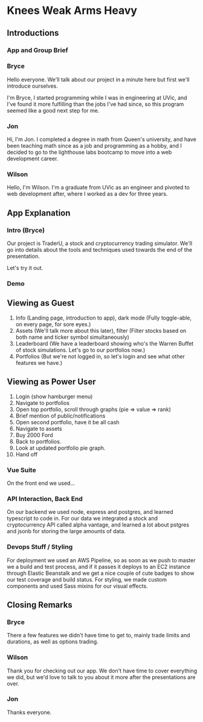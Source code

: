 # Knees Weak Arms Heavy

## Introductions

### App and Group Brief

### Bryce

Hello everyone. We'll talk about our project in a minute here but first we'll introduce ourselves.

I'm Bryce, I started programming while I was in engineering at UVic, and I've found it more fulfilling than the jobs I've had since, so this program seemed like a good next step for me.

### Jon

Hi, I'm Jon. I completed a degree in math from Queen's university, and have been teaching math since as a job and programming as a hobby, and I decided to go to the lighthouse labs bootcamp to move into a web development career.

### Wilson

Hello, I'm Wilson. I'm a graduate from UVic as an engineer and pivoted to web development after, where I worked as a dev for three years.

## App Explanation

### Intro (Bryce)

Our project is TraderU, a stock and cryptocurrency trading simulator. We'll go into details about the tools and techniques used towards the end of the presentation.

Let's try it out.

### Demo

<!-- Wilson as Narrator, Bryce as User -->

## Viewing as Guest

<!-- Trim, very brief statements, with pause between -->

1. Info (Landing page, introduction to app), dark mode (Fully toggle-able, on every page, for sore eyes.)
2. Assets (We'll talk more about this later), filter (Filter stocks based on both name and ticker symbol simultaneously)
3. Leaderboard (We have a leaderboard showing who's the Warren Buffet of stock simulations. Let's go to our portfolios now.)
4. Portfolios (But we're not logged in, so let's login and see what other features we have.)

<!-- Jon as Narrator, Bryce as User -->

## Viewing as Power User

<!-- Trim, very brief statements, with pause between -->

1. Login (show hamburger menu)
2. Navigate to portfolios
3. Open top portfolio, scroll through graphs (pie => value => rank)
4. Brief mention of public/notifications
5. Open second portfolio, have it be all cash
6. Navigate to assets
7. Buy 2000 Ford
8. Back to portfolios.
9. Look at updated portfolio pie graph.
10. Hand off

<!-- Wilson -->

### Vue Suite

On the front end we used...

<!-- Jon -->

### API Interaction, Back End

On our backend we used node, express and postgres, and learned typescript to code in. For our data we integrated a stock and cryptocurrency API called alpha vantage, and learned a lot about pstgres and jsonb for storing the large amounts of data.

<!-- Bryce -->

### Devops Stuff / Styling

For deployment we used an AWS Pipeline, so as soon as we push to master we a build and test process, and if it passes it deploys to an EC2 instance through Elastic Beanstalk and we get a nice couple of cute badges to show our test coverage and build status. For styling, we made custom components and used Sass mixins for our visual effects.

## Closing Remarks

### Bryce

There a few features we didn't have time to get to, mainly trade limits and durations, as well as options trading.

### Wilson

Thank you for checking out our app. We don't have time to cover everything we did, but we'd love to talk to you about it more after the presentations are over.

### Jon

Thanks everyone.

